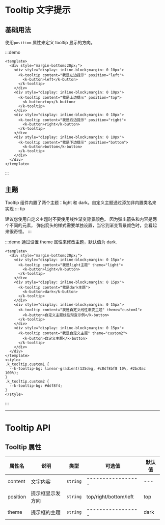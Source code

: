 # Tooltip 文字提示

## 基础用法

使用`position` 属性来定义 tooltip 显示的方向。

:::demo

```vue
<template>
  <div style="margin-bottom:20px;">
    <div style="display: inline-block;margin: 0 10px">
      <k-tooltip content="我是左边提示" position="left">
        <k-button>left</k-button>
      </k-tooltip>
    </div>
    <div style="display: inline-block;margin: 0 10px">
      <k-tooltip content="我是上边提示" position="top">
        <k-button>top</k-button>
      </k-tooltip>
    </div>
    <div style="display: inline-block;margin: 0 10px">
      <k-tooltip content="我是右边提示" position="right">
        <k-button>right</k-button>
      </k-tooltip>
    </div>
    <div style="display: inline-block;margin: 0 10px">
      <k-tooltip content="我是下边提示" position="bottom">
        <k-button>bottom</k-button>
      </k-tooltip>
    </div>
  </div>
</template>
```

:::

## 主题

Tooltip 组件内置了两个主题：light 和 dark。自定义主题通过添加非内置类名来实现
::: tip

建议您使用自定义主题时不要使用线性渐变背景颜色。 因为弹出箭头和内容是两个不同的元素， 弹出箭头的样式需要单独设置，当它到渐变背景颜色时，会看起来很奇怪。
:::

:::demo 通过设置 theme 属性来修改主题，默认值为 dark.

```vue
<template>
  <div style="margin-bottom:20px;">
    <div style="display: inline-block;margin: 0 15px">
      <k-tooltip content="我是light主题" theme="light">
        <k-button>light</k-button>
      </k-tooltip>
    </div>
    <div style="display: inline-block;margin: 0 15px">
      <k-tooltip content="我是dark主题">
        <k-button>dark</k-button>
      </k-tooltip>
    </div>
    <div style="display: inline-block;margin: 0 15px">
      <k-tooltip content="我是自定义线性渐变主题" theme="custom1">
        <k-button>自定义主题线性渐变示例</k-button>
      </k-tooltip>
    </div>
    <div style="display: inline-block;margin: 0 15px">
      <k-tooltip content="我是自定义主题" theme="custom2">
        <k-button>自定义主题</k-button>
      </k-tooltip>
    </div>
  </div>
</template>
<style>
.k_tooltip.custom1 {
  --k-tooltip-bg: linear-gradient(135deg, #c8df8bf8 10%, #2bc0ac 100%);
}
.k_tooltip.custom2 {
  --k-tooltip-bg: #ddf8f4;
}
</style>
```

:::

---

# Tooltip API

## Tooltip 属性

| 属性名   | 说明             | 类型     | 可选值                | 默认值 |
| -------- | ---------------- | -------- | --------------------- | ------ |
| content  | 文字内容         | `string` | -----------------     | ---    |
| position | 提示框显示发方向 | `string` | top/right/bottom/left | top    |
| theme    | 提示框的主题     | `string` | -----------------     | dark   |
